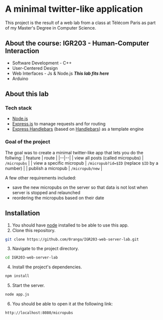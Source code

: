 # A minimal twitter-like application

This project is the result of a web lab from a class at Télécom Paris as part of my Master's Degree in Computer Science.

## About the course: **IGR203 - Human-Computer Interaction**

- Software Development - C++
- User-Centered Design
- Web Interfaces - Js & Node.js _**This lab fits here**_
- Arduino

## About this lab

### Tech stack

- [Node.js](https://nodejs.org/en)
- [Express.js](https://expressjs.com) to manage requests and for routing
- [Express Handlebars](https://www.npmjs.com/package/express-handlebars) (based on [Handlebars](https://handlebarsjs.com)) as a template engine

### Goal of the project

The goal was to create a minimal twitter-like app that lets you do the follwing:
| feature | route |
|--|--|
| view all posts (called micropubs) | `/micropubs` |
| view a specific micropub | `/micropub?id=$ID` (replace `$ID` by a number) |
| publish a micropub | `/micropub/new` |

A few other requirements included:
- save the new micropubs on the server so that data is not lost when server is stopped and relaunched
- reordering the micropubs based on their date

## Installation

1. You should have [node](https://nodejs.org/en) installed to be able to use this app.
2. Clone this repository.
```sh
git clone https://github.com/0ranga/IGR203-web-server-lab.git
```
3. Navigate to the project directory.
```sh
cd IGR203-web-server-lab
```
4. Install the project's dependencies.
```sh
npm install
```
5. Start the server.
```sh
node app.js
```
6. You should be able to open it at the following link:
```
http://localhost:8080/micropubs
```

